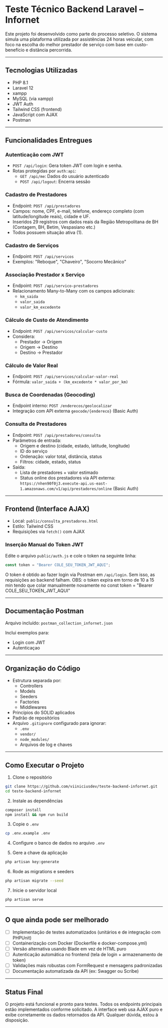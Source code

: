# Teste Técnico Backend Laravel – Infornet

Este projeto foi desenvolvido como parte do processo seletivo. O sistema simula uma plataforma utilizada por assistências 24 horas veicular, com foco na escolha do melhor prestador de serviço com base em custo-benefício e distância percorrida.

---

## Tecnologias Utilizadas

- PHP 8.1
- Laravel 12
- xampp 
- MySQL (via xampp)
- JWT Auth
- Tailwind CSS (frontend)
- JavaScript com AJAX
- Postman

---

## Funcionalidades Entregues

### Autenticação com JWT

- `POST /api/login`: Gera token JWT com login e senha.
- Rotas protegidas por `auth:api`:
  - `GET /api/me`: Dados do usuário autenticado
  - `POST /api/logout`: Encerra sessão

### Cadastro de Prestadores

- Endpoint: `POST /api/prestadores`
- Campos: nome, CPF, e-mail, telefone, endereço completo (com latitude/longitude reais), cidade e UF.
- Inseridos 29 registros com dados reais da Região Metropolitana de BH (Contagem, BH, Betim, Vespasiano etc.)
- Todos possuem situação ativa (1).

### Cadastro de Serviços

- Endpoint: `POST /api/servicos`
- Exemplos: "Reboque", "Chaveiro", "Socorro Mecânico"

### Associação Prestador x Serviço

- Endpoint: `POST /api/servico-prestadores`
- Relacionamento Many-to-Many com os campos adicionais:
  - `km_saida`
  - `valor_saida`
  - `valor_km_excedente`

### Cálculo de Custo de Atendimento

- Endpoint: `POST /api/servicos/calcular-custo`
- Considera:
  - Prestador → Origem
  - Origem → Destino
  - Destino → Prestador

### Cálculo de Valor Real

- Endpoint: `POST /api/servicos/calcular-valor-real`
- Fórmula: `valor_saida + (km_excedente * valor_por_km)`

### Busca de Coordenadas (Geocoding)

- Endpoint interno: `POST /enderecos/geolocalizar`
- Integração com API externa `geocode/{endereco}` (Basic Auth)

### Consulta de Prestadores

- Endpoint: `POST /api/prestadores/consulta`
- Parâmetros de entrada:
  - Origem e destino (cidade, estado, latitude, longitude)
  - ID do serviço
  - Ordenação: valor total, distância, status
  - Filtros: cidade, estado, status
- Saída:
  - Lista de prestadores + valor estimado
  - Status online dos prestadores via API externa:
    `https://nhen90f0j3.execute-api.us-east-1.amazonaws.com/v1/api/prestadores/online` (Basic Auth)

---

## Frontend (Interface AJAX)

- Local: `public/consulta_prestadores.html`
- Estilo: Tailwind CSS
- Requisições via `fetch()` com AJAX

### Inserção Manual do Token JWT

Edite o arquivo `public/auth.js` e cole o token na seguinte linha:

```js
const token = "Bearer COLE_SEU_TOKEN_JWT_AQUI";
```

O token é obtido ao fazer login via Postman em `/api/login`. Sem isso, as requisições ao backend falham.
OBS: o token expira em torno de 10 a 15 min tendo que colar manualmente novamente no const token = "Bearer COLE_SEU_TOKEN_JWT_AQUI"

---

## Documentação Postman

Arquivo incluído: `postman_collection_infornet.json`

Inclui exemplos para:

- Login com JWT
- Autenticaçao

---

## Organização do Código

- Estrutura separada por:
  - Controllers
  - Models
  - Seeders
  - Factories
  - Middlewares
- Princípios do SOLID aplicados
- Padrão de repositórios
- Arquivo `.gitignore` configurado para ignorar:
  - `.env`
  - `vendor/`
  - `node_modules/`
  - Arquivos de log e chaves

---

## Como Executar o Projeto

1. Clone o repositório

```bash
git clone https://github.com/viiniciusdev/teste-backend-infornet.git
cd teste-backend-infornet
```

2. Instale as dependências

```bash
composer install
npm install && npm run build
```

3. Copie o `.env`

```bash
cp .env.example .env
```

4. Configure o banco de dados no arquivo `.env`

5. Gere a chave da aplicação

```bash
php artisan key:generate
```

6. Rode as migrations e seeders

```bash
php artisan migrate --seed
```

7. Inicie o servidor local

```bash
php artisan serve
```

---

## O que ainda pode ser melhorado

- [ ] Implementação de testes automatizados (unitários e de integração com PHPUnit)
- [ ] Containerização com Docker (Dockerfile e docker-compose.yml)
- [ ] Versão alternativa usando Blade em vez de HTML puro
- [ ] Autenticação automática no frontend (tela de login + armazenamento de token)
- [ ] Validações mais robustas com FormRequest e mensagens padronizadas
- [ ] Documentação automatizada da API (ex: Swagger ou Scribe)

---

## Status Final

O projeto está funcional e pronto para testes. Todos os endpoints principais estão implementados conforme solicitado. A interface web usa AJAX puro e exibe corretamente os dados retornados da API. Qualquer dúvida, estou à disposição.
